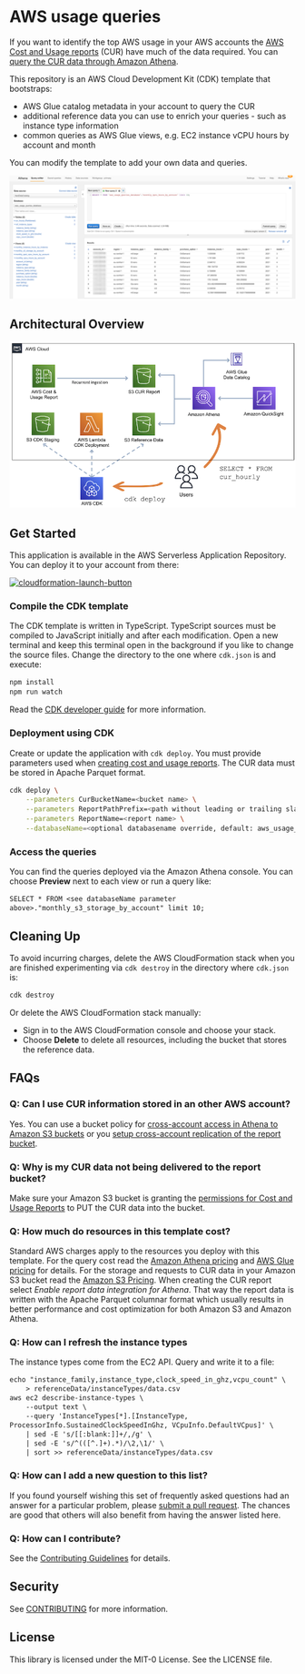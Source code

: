 # AWS usage queries

If you want to identify the top AWS usage in your AWS accounts the [AWS Cost and Usage reports](https://docs.aws.amazon.com/cur/latest/userguide/what-is-cur.html) (CUR) have much of the data required. You can [query the CUR data through Amazon Athena](https://docs.aws.amazon.com/cur/latest/userguide/cur-query-athena.html).

This repository is an AWS Cloud Development Kit (CDK) template that bootstraps:

- AWS Glue catalog metadata in your account to query the CUR
- additional reference data you can use to enrich your queries - such as instance type information
- common queries as AWS Glue views, e.g. EC2 instance vCPU hours by account and month

You can modify the template to add your own data and queries.

![Amazon Athena view in the AWS Management Console](athena_view.png)

## Architectural Overview

![Architectural Overview](architectural_overview.png)

## Get Started

This application is available in the AWS Serverless Application Repository. You can deploy it to your account from there:

[![cloudformation-launch-button](https://s3.amazonaws.com/cloudformation-examples/cloudformation-launch-stack.png)](https://serverlessrepo.aws.amazon.com/#/applications/arn:aws:serverlessrepo:us-east-1:387304072572:applications~aws-usage-queries)

### Compile the CDK template

The CDK template is written in TypeScript. TypeScript sources must be compiled to JavaScript initially and after each modification. Open a new terminal and keep this terminal open in the background if you like to change the source files. Change the directory to the one where `cdk.json` is and execute:

```bash
npm install
npm run watch
```

Read the [CDK developer guide](https://docs.aws.amazon.com/cdk/latest/guide/home.html) for more information.

### Deployment using CDK

Create or update the application with `cdk deploy`. You must provide parameters used when [creating cost and usage reports](https://docs.aws.amazon.com/cur/latest/userguide/cur-create.html). The CUR data must be stored in Apache Parquet format.

```bash
cdk deploy \
    --parameters CurBucketName=<bucket name> \
    --parameters ReportPathPrefix=<path without leading or trailing slash> \
    --parameters ReportName=<report name> \
    --databaseName=<optional databasename override, default: aws_usage_queries_database>
```

### Access the queries

You can find the queries deployed via the Amazon Athena console. You can choose **Preview** next to each view or run a query like:

```
SELECT * FROM <see databaseName parameter above>."monthly_s3_storage_by_account" limit 10;
```

## Cleaning Up

To avoid incurring charges, delete the AWS CloudFormation stack when you are finished experimenting via `cdk destroy` in the directory where `cdk.json` is:

```bash
cdk destroy
```

Or delete the AWS CloudFormation stack manually:

* Sign in to the AWS CloudFormation console and choose your stack.
* Choose **Delete** to delete all resources, including the bucket that stores the reference data.

## FAQs

### Q: Can I use CUR information stored in an other AWS account?

Yes. You can use a bucket policy for [cross-account access in Athena to Amazon S3 buckets](https://docs.aws.amazon.com/athena/latest/ug/cross-account-permissions.html) or you [setup cross-account replication of the report bucket](https://docs.aws.amazon.com/AmazonS3/latest/userguide/replication-walkthrough-2.html).

### Q: Why is my CUR data not being delivered to the report bucket?

Make sure your Amazon S3 bucket is granting the [permissions for Cost and Usage Reports](https://docs.aws.amazon.com/cur/latest/userguide/cur-s3.html) to PUT the CUR data into the bucket.

### Q: How much do resources in this template cost?

Standard AWS charges apply to the resources you deploy with this template. For the query cost read the [Amazon Athena pricing](https://aws.amazon.com/athena/pricing/) and [AWS Glue pricing](https://aws.amazon.com/glue/pricing/) for details. For the storage and requests to CUR data in your Amazon S3 bucket read the [Amazon S3 Pricing](https://aws.amazon.com/s3/pricing/). When creating the CUR report select *Enable report data integration for Athena*. That way the report data is written with the Apache Parquet columnar format which usually results in better performance and cost optimization for both Amazon S3 and Amazon Athena.

### Q: How can I refresh the instance types

The instance types come from the EC2 API. Query and write it to a file:

```{bash}
echo "instance_family,instance_type,clock_speed_in_ghz,vcpu_count" \
    > referenceData/instanceTypes/data.csv
aws ec2 describe-instance-types \
    --output text \
    --query 'InstanceTypes[*].[InstanceType, ProcessorInfo.SustainedClockSpeedInGhz, VCpuInfo.DefaultVCpus]' \
    | sed -E 's/[[:blank:]]+/,/g' \
    | sed -E 's/^(([^.]+).*)/\2,\1/' \
    | sort >> referenceData/instanceTypes/data.csv
```

### Q: How can I add a new question to this list?

If you found yourself wishing this set of frequently asked questions had an answer for a particular problem, please [submit a pull request](https://help.github.com/articles/creating-a-pull-request-from-a-fork/). The chances are good that others will also benefit from having the answer listed here.

### Q: How can I contribute?

See the [Contributing Guidelines](CONTRIBUTING.md) for details.

## Security

See [CONTRIBUTING](CONTRIBUTING.md#security-issue-notifications) for more information.

## License

This library is licensed under the MIT-0 License. See the LICENSE file.
